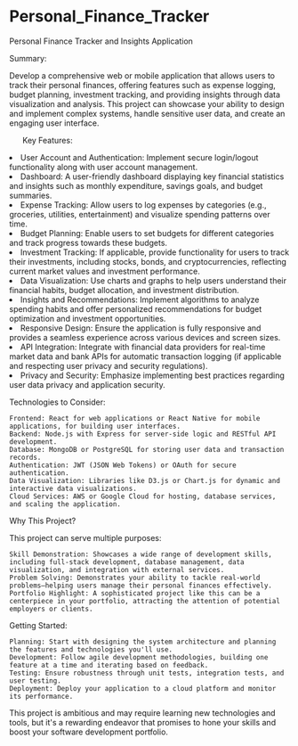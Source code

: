 # Personal_Finance_Tracker
Personal Finance Tracker and Insights Application

Summary:

Develop a comprehensive web or mobile application that allows users to track their personal finances, offering features such as expense logging, budget planning, investment tracking, and providing insights through data visualization and analysis. This project can showcase your ability to design and implement complex systems, handle sensitive user data, and create an engaging user interface.
<ul>Key Features:</ul>
    <li>User Account and Authentication: Implement secure login/logout functionality along with user account management.</li>
    <li>Dashboard: A user-friendly dashboard displaying key financial statistics and insights such as monthly expenditure, savings goals, and budget summaries.</li>
    <li>Expense Tracking: Allow users to log expenses by categories (e.g., groceries, utilities, entertainment) and visualize spending patterns over time.</li>
    <li>Budget Planning: Enable users to set budgets for different categories and track progress towards these budgets.</li>
    <li>Investment Tracking: If applicable, provide functionality for users to track their investments, including stocks, bonds, and cryptocurrencies, reflecting current market values and investment performance.</li>
    <li>Data Visualization: Use charts and graphs to help users understand their financial habits, budget allocation, and investment distribution.</li>
    <li>Insights and Recommendations: Implement algorithms to analyze spending habits and offer personalized recommendations for budget optimization and investment opportunities.</li>
    <li>Responsive Design: Ensure the application is fully responsive and provides a seamless experience across various devices and screen sizes.</li>
    <li>API Integration: Integrate with financial data providers for real-time market data and bank APIs for automatic transaction logging (if applicable and respecting user privacy and security regulations).</li>
    <li>Privacy and Security: Emphasize implementing best practices regarding user data privacy and application security.</li>

Technologies to Consider:

    Frontend: React for web applications or React Native for mobile applications, for building user interfaces.
    Backend: Node.js with Express for server-side logic and RESTful API development.
    Database: MongoDB or PostgreSQL for storing user data and transaction records.
    Authentication: JWT (JSON Web Tokens) or OAuth for secure authentication.
    Data Visualization: Libraries like D3.js or Chart.js for dynamic and interactive data visualizations.
    Cloud Services: AWS or Google Cloud for hosting, database services, and scaling the application.

Why This Project?

This project can serve multiple purposes:

    Skill Demonstration: Showcases a wide range of development skills, including full-stack development, database management, data visualization, and integration with external services.
    Problem Solving: Demonstrates your ability to tackle real-world problems—helping users manage their personal finances effectively.
    Portfolio Highlight: A sophisticated project like this can be a centerpiece in your portfolio, attracting the attention of potential employers or clients.

Getting Started:

    Planning: Start with designing the system architecture and planning the features and technologies you'll use.
    Development: Follow agile development methodologies, building one feature at a time and iterating based on feedback.
    Testing: Ensure robustness through unit tests, integration tests, and user testing.
    Deployment: Deploy your application to a cloud platform and monitor its performance.

This project is ambitious and may require learning new technologies and tools, but it's a rewarding endeavor that promises to hone your skills and boost your software development portfolio.
